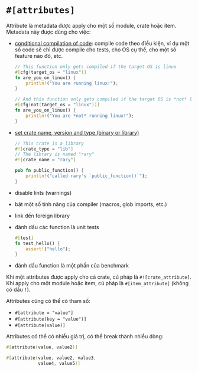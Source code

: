 # `#[attributes]`

Attribute là metadata được apply cho một số module, crate hoặc item.
Metadata này được dùng cho việc:

- [conditional compilation of code](https://doc.rust-lang.org/rust-by-example/attribute/cfg.html): compile code theo điều kiện, ví dụ một số code sẽ chỉ được compile cho tests, cho OS cụ thể, cho một số feature nào đó, etc.

    ```rust
    // This function only gets compiled if the target OS is linux
    #[cfg(target_os = "linux")]
    fn are_you_on_linux() {
        println!("You are running linux!");
    }

    // And this function only gets compiled if the target OS is *not* linux
    #[cfg(not(target_os = "linux"))]
    fn are_you_on_linux() {
        println!("You are *not* running linux!");
    }
    ```

- [set crate name, version and type (binary or library)](https://doc.rust-lang.org/rust-by-example/attribute/crate.html)

    ```rust
    // This crate is a library
    #![crate_type = "lib"]
    // The library is named "rary"
    #![crate_name = "rary"]

    pub fn public_function() {
        println!("called rary's `public_function()`");
    }
    ```


- disable lints (warnings)
- bật một số tính năng của compiler (macros, glob imports, etc.)
- link đến foreign library
- đánh dấu các function là unit tests

    ```rust
    #[test]
    fn test_hello() {
        assert!("hello");
    }
    ```

- đánh dấu function là một phần của benchmark

Khi một attributes được apply cho cả crate, cú pháp là `#![crate_attribute]`.
Khi apply cho một module hoặc item, cú pháp là `#[item_attribute]` (không có dấu `!`).

Attributes cũng có thể có tham số:

- `#[attribute = "value"]`
- `#[attribute(key = "value")]`
- `#[attribute(value)]`

Attributes có thể có nhiều giá trị, có thể break thành nhiều dòng:

```rust
#[attribute(value, value2)]

#[attribute(value, value2, value3,
            value4, value5)]
```